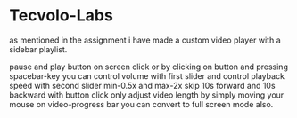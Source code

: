 # Tecvolo-Labs

as mentioned in the assignment i have made a custom video player with a sidebar playlist.

pause and play button on screen click or by clicking on button and pressing spacebar-key
you can control volume with first slider and control playback speed with second slider min-0.5x and max-2x
skip 10s forward and 10s backward with button click only
adjust video length by simply moving your mouse on video-progress bar
you can convert to full screen mode also.
